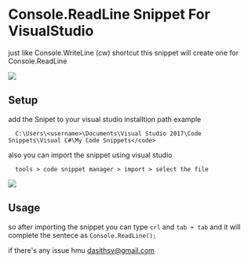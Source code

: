 # Console.ReadLine Snippet For VisualStudio

just like Console.WriteLine (cw) shortcut this snippet will create one for  Console.ReadLine

<img src="https://i.imgur.com/ySHFeB9.gif">


## Setup

add the Snipet to your visual studio installtion path 
example 

```
  C:\Users\<username>\Documents\Visual Studio 2017\Code Snippets\Visual C#\My Code Snippets</code>
```

also you can import the snippet using visual studio 

```
  tools > code snippet manager > import > select the file
```
<img src="https://i.imgur.com/q5EzJDi.png">  

## Usage

so after importing the snippet you can type `crl` and `tab + tab` and it will complete the sentece as `Console.ReadLine();`

if there's any issue hmu dasithsv@gmail.com
